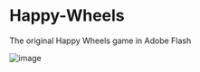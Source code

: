 # Happy-Wheels
The original Happy Wheels game in Adobe Flash

![image](https://github.com/tiptoppp/Happy-Wheels/assets/105000222/65fb9c63-fc80-4558-891a-f44e20f9e4c0)
